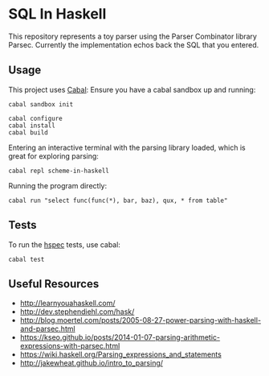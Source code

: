 # SQL In Haskell

This repository represents a toy parser using the Parser Combinator library Parsec.
Currently the implementation echos back the SQL that you entered.

## Usage

This project uses [Cabal](http://katychuang.com/cabal-guide/):
Ensure you have a cabal sandbox up and running:

```shell
cabal sandbox init

cabal configure
cabal install
cabal build
```

Entering an interactive terminal with the parsing library loaded, which is great for exploring
parsing:

```
cabal repl scheme-in-haskell
```

Running the program directly:

```
cabal run "select func(func(*), bar, baz), qux, * from table"
```

## Tests

To run the [hspec](https://hspec.github.io/) tests, use cabal:

```shell
cabal test
```

## Useful Resources

- http://learnyouahaskell.com/
- http://dev.stephendiehl.com/hask/
- http://blog.moertel.com/posts/2005-08-27-power-parsing-with-haskell-and-parsec.html
- https://kseo.github.io/posts/2014-01-07-parsing-arithmetic-expressions-with-parsec.html
- https://wiki.haskell.org/Parsing_expressions_and_statements
- http://jakewheat.github.io/intro_to_parsing/
